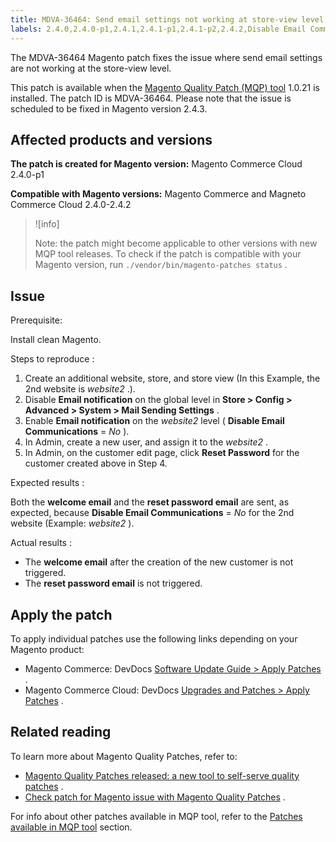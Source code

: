 ```yaml
---
title: MDVA-36464: Send email settings not working at store-view level
labels: 2.4.0,2.4.0-p1,2.4.1,2.4.1-p1,2.4.1-p2,2.4.2,Disable Email Communications,MQP 1.0.21,MQP patches,Magento Commerce,Magento Commerce Cloud,Magento Quality Patches,reset password email,send email settings,store,welcome email
---
```


The MDVA-36464 Magento patch fixes the issue where send email settings are not working at the store-view level.

This patch is available when the [Magento Quality Patch (MQP) tool](https://support.magento.com/hc/en-us/articles/360047139492) 1.0.21 is installed. The patch ID is MDVA-36464. Please note that the issue is scheduled to be fixed in Magento version 2.4.3.

## Affected products and versions

 **The patch is created for Magento version:** Magento Commerce Cloud 2.4.0-p1

 **Compatible with Magento versions:** Magento Commerce and Magneto Commerce Cloud 2.4.0-2.4.2

>![info]
>
>Note: the patch might become applicable to other versions with new MQP tool releases. To check if the patch is compatible with your Magento version, run `./vendor/bin/magento-patches status` .

## Issue

 <span class="wysiwyg-underline">Prerequisite:</span> 

Install clean Magento.

 <span class="wysiwyg-underline">Steps to reproduce</span> :

1. Create an additional website, store, and store view (In this Example, the 2nd website is *website2* .).
1. Disable **Email notification** on the global level in **Store > Config > Advanced > System > Mail Sending Settings** .
1. Enable **Email notification** on the *website2* level ( **Disable Email Communications** = *No* ).
1. In Admin, create a new user, and assign it to the *website2* .
1. In Admin, on the customer edit page, click **Reset Password** for the customer created above in Step 4.

 <span class="wysiwyg-underline">Expected results</span> :

Both the **welcome email** and the **reset password email** are sent, as expected, because **Disable Email Communications** = *No* for the 2nd website (Example: *website2* ).

 <span class="wysiwyg-underline">Actual results</span> :

* The **welcome email** after the creation of the new customer is not triggered.
* The **reset password email** is not triggered.

## Apply the patch

To apply individual patches use the following links depending on your Magento product:

* Magento Commerce: DevDocs [Software Update Guide > Apply Patches](https://devdocs.magento.com/guides/v2.4/comp-mgr/patching.html) .
* Magento Commerce Cloud: DevDocs [Upgrades and Patches > Apply Patches](https://devdocs.magento.com/cloud/project/project-patch.html) .

## Related reading

To learn more about Magento Quality Patches, refer to:

* [Magento Quality Patches released: a new tool to self-serve quality patches](https://support.magento.com/hc/en-us/articles/360047139492) .
* [Check patch for Magento issue with Magento Quality Patches](https://support.magento.com/hc/en-us/articles/360047125252) .

For info about other patches available in MQP tool, refer to the [Patches available in MQP tool](https://support.magento.com/hc/en-us/sections/360010506631-Patches-available-in-MQP-tool-) section.